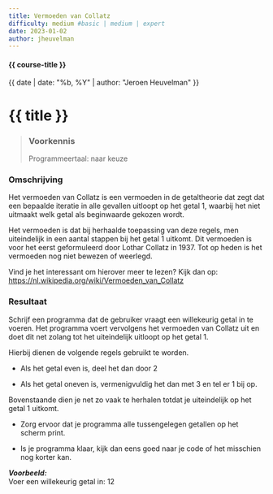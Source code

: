 ```yaml
---
title: Vermoeden van Collatz
difficulty: medium #basic | medium | expert
date: 2023-01-02
author: jheuvelman
---
```


#### {{ course-title }}
{{ date | date: "%b, %Y" | author: "Jeroen Heuvelman" }}


# {{ title }}

> ### Voorkennis
> Programmeertaal: naar keuze

### Omschrijving
Het vermoeden van Collatz is een vermoeden in de getaltheorie dat zegt
dat een bepaalde iteratie in alle gevallen uitloopt op het getal 1,
waarbij het niet uitmaakt welk getal als beginwaarde gekozen wordt.

Het vermoeden is dat bij herhaalde toepassing van deze regels, men
uiteindelijk in een aantal stappen bij het getal 1 uitkomt. Dit
vermoeden is voor het eerst geformuleerd door Lothar Collatz in 1937.
Tot op heden is het vermoeden nog niet bewezen of weerlegd.

Vind je het interessant om hierover meer te lezen? Kijk dan op:
<https://nl.wikipedia.org/wiki/Vermoeden_van_Collatz>

### Resultaat
Schrijf een programma dat de gebruiker vraagt een willekeurig getal in
te voeren. Het programma voert vervolgens het vermoeden van Collatz uit
en doet dit net zolang tot het uiteindelijk uitloopt op het getal 1.

Hierbij dienen de volgende regels gebruikt te worden.

- Als het getal even is, deel het dan door 2

- Als het getal oneven is, vermenigvuldig het dan met 3 en tel er 1 bij
  op.

Bovenstaande dien je net zo vaak te herhalen totdat je uiteindelijk op
het getal 1 uitkomt.

- Zorg ervoor dat je programma alle tussengelegen getallen op het scherm
  print.

- Is je programma klaar, kijk dan eens goed naar je code of het
  misschien nog korter kan.

***Voorbeeld:***  
Voer een willekeurig getal in: 12
